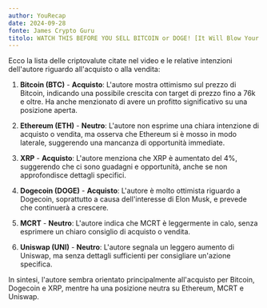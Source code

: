 ```yaml
---
author: YouRecap
date: 2024-09-28
fonte: James Crypto Guru
titolo: WATCH THIS BEFORE YOU SELL BITCOIN or DOGE! [It Will Blow Your Mind..]
---
```


Ecco la lista delle criptovalute citate nel video e le relative intenzioni dell'autore riguardo all'acquisto o alla vendita:

1. **Bitcoin (BTC)** - **Acquisto**: L'autore mostra ottimismo sul prezzo di Bitcoin, indicando una possibile crescita con target di prezzo fino a 76k e oltre. Ha anche menzionato di avere un profitto significativo su una posizione aperta.

2. **Ethereum (ETH)** - **Neutro**: L'autore non esprime una chiara intenzione di acquisto o vendita, ma osserva che Ethereum si è mosso in modo laterale, suggerendo una mancanza di opportunità immediate.

3. **XRP** - **Acquisto**: L'autore menziona che XRP è aumentato del 4%, suggerendo che ci sono guadagni e opportunità, anche se non approfondisce dettagli specifici.

4. **Dogecoin (DOGE)** - **Acquisto**: L'autore è molto ottimista riguardo a Dogecoin, soprattutto a causa dell'interesse di Elon Musk, e prevede che continuerà a crescere.

5. **MCRT** - **Neutro**: L'autore indica che MCRT è leggermente in calo, senza esprimere un chiaro consiglio di acquisto o vendita.

6. **Uniswap (UNI)** - **Neutro**: L'autore segnala un leggero aumento di Uniswap, ma senza dettagli sufficienti per consigliare un'azione specifica.

In sintesi, l'autore sembra orientato principalmente all'acquisto per Bitcoin, Dogecoin e XRP, mentre ha una posizione neutra su Ethereum, MCRT e Uniswap.
